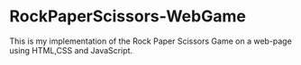 # RockPaperScissors-WebGame
This is my implementation of the Rock Paper Scissors Game on a web-page using HTML,CSS and JavaScript.
